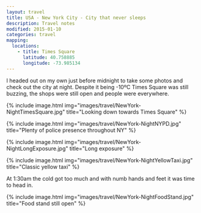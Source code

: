 ```yaml
---
layout: travel
title: USA - New York City - City that never sleeps
description: Travel notes
modified: 2015-01-10
categories: travel
mapping:
  locations:
    - title: Times Square
      latitude: 40.758885
      longitude: -73.985134
---
```


I headed out on my own just before midnight to take some photos and check out the city at night. Despite it being -10ºC Times Square was still buzzing, the shops were still open and people were everywhere.

{% include image.html img="images/travel/NewYork-NightTimesSquare.jpg" title="Looking down towards Times Square" %}

{% include image.html img="images/travel/NewYork-NightNYPD.jpg" title="Plenty of police presence throughout NY" %}

{% include image.html img="images/travel/NewYork-NightLongExposure.jpg" title="Long exposure" %}

{% include image.html img="images/travel/NewYork-NightYellowTaxi.jpg" title="Classic yellow taxi" %}

At 1:30am the cold got too much and with numb hands and feet it was time to head in.

{% include image.html img="images/travel/NewYork-NightFoodStand.jpg" title="Food stand still open" %}